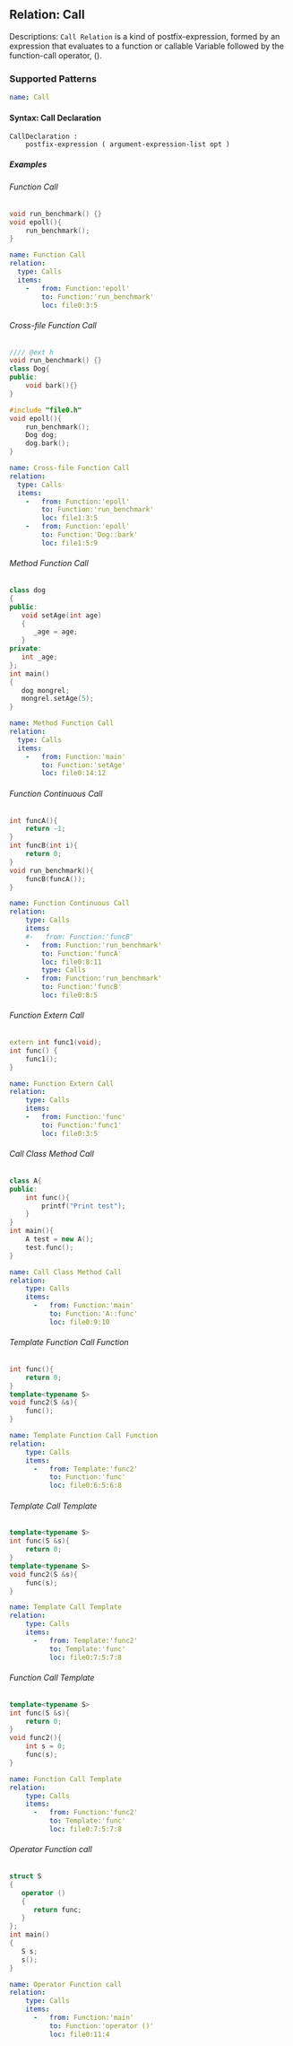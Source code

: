 ## Relation: Call

Descriptions: `Call Relation` is a kind of postfix-expression, formed by an expression that evaluates to a function or callable Variable followed by the function-call operator, ().

### Supported Patterns

```yaml
name: Call
```

#### Syntax: Call Declaration

```text
CallDeclaration :
    postfix-expression ( argument-expression-list opt )
```

##### Examples

###### Function Call

```CPP
void run_benchmark() {}
void epoll(){
    run_benchmark();
}
```

```yaml
name: Function Call
relation:
  type: Calls
  items:
    -   from: Function:'epoll'
        to: Function:'run_benchmark'
        loc: file0:3:5
```

###### Cross-file Function Call

```CPP
//// @ext h
void run_benchmark() {}
class Dog{
public:
    void bark(){}
}
```

```CPP
#include "file0.h"
void epoll(){
    run_benchmark();
    Dog dog;
    dog.bark();
}
```

```yaml
name: Cross-file Function Call
relation:
  type: Calls
  items:
    -   from: Function:'epoll'
        to: Function:'run_benchmark'
        loc: file1:3:5
    -   from: Function:'epoll'
        to: Function:'Dog::bark'
        loc: file1:5:9
```

###### Method Function Call

```CPP
class dog
{
public:
   void setAge(int age)     
   {
      _age = age;
   }
private:
   int _age;
};
int main()
{
   dog mongrel;
   mongrel.setAge(5);
}
```

```yaml
name: Method Function Call
relation:
  type: Calls
  items:
    -   from: Function:'main'
        to: Function:'setAge'
        loc: file0:14:12
```


###### Function Continuous Call
```CPP
int funcA(){
    return -1;
}
int funcB(int i){
    return 0;
}
void run_benchmark(){
    funcB(funcA());
}
```

```yaml
name: Function Continuous Call
relation:
    type: Calls
    items:
    #-   from: Function:'funcB'
    -   from: Function:'run_benchmark'
        to: Function:'funcA'
        loc: file0:8:11
        type: Calls
    -   from: Function:'run_benchmark'
        to: Function:'funcB'
        loc: file0:8:5

```


###### Function Extern Call

```CPP
extern int func1(void);
int func() {
    func1();
}
```

```yaml
name: Function Extern Call
relation:
    type: Calls
    items:
    -   from: Function:'func'
        to: Function:'func1'
        loc: file0:3:5

```

###### Call Class Method Call
```CPP
class A{
public:
    int func(){
        printf("Print test");
    }
}
int main(){
    A test = new A();
    test.func();
}
```

```yaml
name: Call Class Method Call
relation:
    type: Calls
    items:
      -   from: Function:'main'
          to: Function:'A::func'
          loc: file0:9:10

```

###### Template Function Call Function
```CPP
int func(){
    return 0;
}
template<typename S>
void func2(S &s){
    func();
}
```

```yaml
name: Template Function Call Function
relation:
    type: Calls
    items:
      -   from: Template:'func2'
          to: Function:'func'
          loc: file0:6:5:6:8

```

###### Template Call Template
```CPP
template<typename S>
int func(S &s){
    return 0;
}
template<typename S>
void func2(S &s){
    func(s);
}
```

```yaml
name: Template Call Template
relation:
    type: Calls
    items:
      -   from: Template:'func2'
          to: Template:'func'
          loc: file0:7:5:7:8

```

###### Function Call Template
```CPP
template<typename S>
int func(S &s){
    return 0;
}
void func2(){
    int s = 0;
    func(s);
}
```

```yaml
name: Function Call Template
relation:
    type: Calls
    items:
      -   from: Function:'func2'
          to: Template:'func'
          loc: file0:7:5:7:8

```

###### Operator Function call
```CPP
struct S
{
   operator ()
   {
      return func;
   }
};
int main()
{
   S s;
   s();
}
```

```yaml
name: Operator Function call
relation:
    type: Calls
    items:
      -   from: Function:'main'
          to: Function:'operator ()'
          loc: file0:11:4

```
